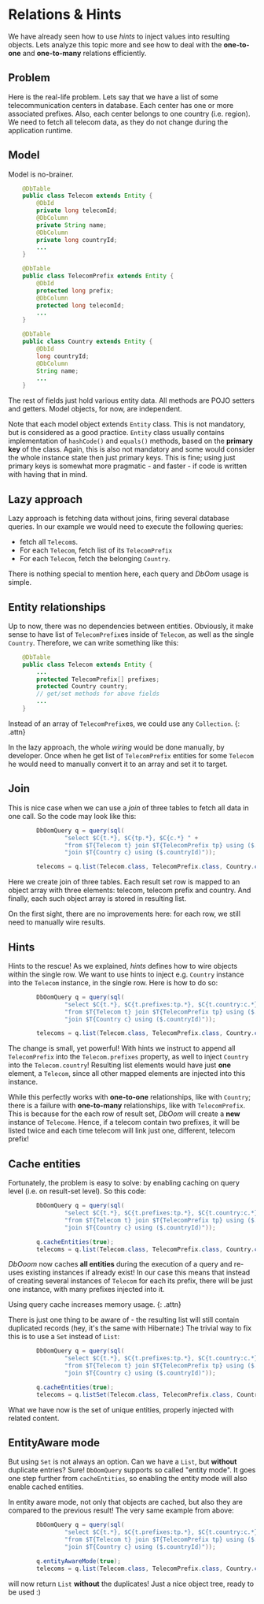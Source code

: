 # Relations & Hints

We have already seen how to use *hints* to inject values into resulting
objects. Lets analyze this topic more and see how to deal with the
**one-to-one** and **one-to-many** relations efficiently.

## Problem

Here is the real-life problem. Lets say that we have a list of some
telecommunication centers in database. Each center has one or more
associated prefixes. Also, each center belongs to one country (i.e.
region). We need to fetch all telecom data, as they do not change during
the application runtime.

## Model

Model is no-brainer.

~~~~~ java
    @DbTable
    public class Telecom extends Entity {
    	@DbId
    	private long telecomId;
    	@DbColumn
    	private String name;
    	@DbColumn
    	private long countryId;
    	...
    }
~~~~~

~~~~~ java
    @DbTable
    public class TelecomPrefix extends Entity {
    	@DbId
    	protected long prefix;
    	@DbColumn
    	protected long telecomId;
    	...
    }
~~~~~

~~~~~ java
    @DbTable
    public class Country extends Entity {
    	@DbId
    	long countryId;
    	@DbColumn
    	String name;
    	...
    }
~~~~~

The rest of fields just hold various entity data. All methods are POJO
setters and getters. Model objects, for now, are independent.

Note that each model object extends `Entity` class. This is not
mandatory, but is considered as a good practice. `Entity` class usually
contains implementation of `hashCode()` and `equals()` methods, based on
the **primary key** of the class. Again, this is also not mandatory and
some would consider the whole instance state then just primary keys.
This is fine; using just primary keys is somewhat more pragmatic - and
faster - if code is written with having that in mind.

## Lazy approach

Lazy approach is fetching data without joins, firing several database
queries. In our example we would need to execute the following queries:

* fetch all `Telecom`s.
* For each `Telecom`, fetch list of its `TelecomPrefix`
* For each `Telecom`, fetch the belonging `Country`.

There is nothing special to mention here, each query and *DbOom* usage
is simple.

## Entity relationships

Up to now, there was no dependencies between entities. Obviously, it
make sense to have list of `TelecomPrefix`es inside of `Telecom`, as
well as the single `Country`. Therefore, we can write something like
this:

~~~~~ java
    @DbTable
    public class Telecom extends Entity {
    	...
    	protected TelecomPrefix[] prefixes;
    	protected Country country;
    	// get/set methods for above fields
    	...
    }
~~~~~

Instead of an array of `TelecomPrefix`es, we could use any
`Collection`.
{: .attn}

In the lazy approach, the whole *wiring* would be done manually, by
developer. Once when he get list of `TelecomPrefix` entities for some
`Telecom` he would need to manually convert it to an array and set it
to target.

## Join

This is nice case when we can use a *join* of three tables to fetch
all data in one call. So the code may look like this:

~~~~~ java
		DbOomQuery q = query(sql(
				"select $C{t.*}, $C{tp.*}, $C{c.*} " +
				"from $T{Telecom t} join $T{TelecomPrefix tp} using ($.telecomId) " +
				"join $T{Country c} using ($.countryId)"));

		telecoms = q.list(Telecom.class, TelecomPrefix.class, Country.class);
~~~~~

Here we create join of three tables. Each result set row is mapped to
an object array with three elements: telecom, telecom prefix and
country. And finally, each such object array is stored in resulting
list.

On the first sight, there are no improvements here: for each row, we
still need to manually wire results.

## Hints

Hints to the rescue! As we explained, *hints* defines how to wire
objects within the single row. We want to use hints to inject e.g.
`Country` instance into the `Telecom` instance, in the single row.
Here is how to do so:

~~~~~ java
		DbOomQuery q = query(sql(
				"select $C{t.*}, $C{t.prefixes:tp.*}, $C{t.country:c.*} " +
				"from $T{Telecom t} join $T{TelecomPrefix tp} using ($.telecomId) " +
				"join $T{Country c} using ($.countryId)"));

		telecoms = q.list(Telecom.class, TelecomPrefix.class, Country.class);
~~~~~

The change is small, yet powerful! With hints we instruct to append
all `TelecomPrefix` into the `Telecom.prefixes` property, as well to
inject `Country` into the `Telecom.country`! Resulting list elements
would have just **one** element, a `Telecom`, since all other mapped
elements are injected into this instance.

While this perfectly works with **one-to-one** relationships, like
with `Country`; there is a failure with **one-to-many** relationships,
like with `TelecomPrefix`. This is because for the each row of result
set, *DbOom* will create a **new** instance of `Telecome`. Hence, if a
telecom contain two prefixes, it will be listed twice and each time
telecom will link just one, different, telecom prefix!

## Cache entities

Fortunately, the problem is easy to solve: by enabling caching on
query level (i.e. on result-set level). So this code:

~~~~~ java
		DbOomQuery q = query(sql(
				"select $C{t.*}, $C{t.prefixes:tp.*}, $C{t.country:c.*} " +
				"from $T{Telecom t} join $T{TelecomPrefix tp} using ($.telecomId) " +
				"join $T{Country c} using ($.countryId)"));

		q.cacheEntities(true);
		telecoms = q.list(Telecom.class, TelecomPrefix.class, Country.class);
~~~~~

*DbOoom* now caches **all entities** during the execution of a query
and re-uses existing instances if already exist! In our case this
means that instead of creating several instances of `Telecom` for each
its prefix, there will be just one instance, with many prefixes
injected into it.

Using query cache increases memory usage.
{: .attn}

There is just one thing to be aware of - the resulting list will still
contain duplicated records (hey, it's the same with Hibernate:) The
trivial way to fix this is to use a `Set` instead of `List`\:

~~~~~ java
		DbOomQuery q = query(sql(
				"select $C{t.*}, $C{t.prefixes:tp.*}, $C{t.country:c.*} " +
				"from $T{Telecom t} join $T{TelecomPrefix tp} using ($.telecomId) " +
				"join $T{Country c} using ($.countryId)"));

		q.cacheEntities(true);
		telecoms = q.listSet(Telecom.class, TelecomPrefix.class, Country.class);
~~~~~

What we have now is the set of unique entities, properly injected with
related content.

## EntityAware mode

But using `Set` is not always an option. Can we have a `List`, but
**without** duplicate entries? Sure! `DbOomQuery` supports so called
"entity mode". It goes one step further from
`cacheEntities`, so enabling the entity mode will also enable cached
entities.

In entity aware mode, not only that objects are cached, but also they
are compared to the previous result! The very same example from above:

~~~~~ java
		DbOomQuery q = query(sql(
				"select $C{t.*}, $C{t.prefixes:tp.*}, $C{t.country:c.*} " +
				"from $T{Telecom t} join $T{TelecomPrefix tp} using ($.telecomId) " +
				"join $T{Country c} using ($.countryId)"));

		q.entityAwareMode(true);
		telecoms = q.list(Telecom.class, TelecomPrefix.class, Country.class);
~~~~~

will now return `List` **without** the duplicates! Just a nice object
tree, ready to be used :)
